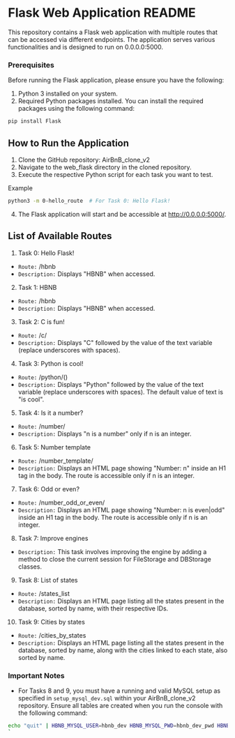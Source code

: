 # Flask Web Application README

This repository contains a Flask web application with multiple routes that can be accessed via different endpoints. The application serves various functionalities and is designed to run on 0.0.0.0:5000.

### Prerequisites

Before running the Flask application, please ensure you have the following:
1. Python 3 installed on your system.
2. Required Python packages installed. You can install the required packages using the following command:

```bash
pip install Flask
```
## How to Run the Application

1. Clone the GitHub repository: AirBnB_clone_v2
2. Navigate to the web_flask directory in the cloned repository.
3. Execute the respective Python script for each task you want to test.

Example
```bash
python3 -m 0-hello_route  # For Task 0: Hello Flask!
```
4. The Flask application will start and be accessible at http://0.0.0.0:5000/.

## List of Available Routes

1. Task 0: Hello Flask!

* `Route:` /hbnb
* `Description:` Displays "HBNB" when accessed.

2. Task 1: HBNB

* `Route:` /hbnb
* `Description:` Displays "HBNB" when accessed.

3. Task 2: C is fun!

* `Route:` /c/<text>
* `Description:` Displays "C" followed by the value of the text variable (replace underscores with spaces).

4. Task 3: Python is cool!

* `Route:` /python/(<text>)
* `Description:` Displays "Python" followed by the value of the text variable (replace underscores with spaces). The default value of text is "is cool".

5. Task 4: Is it a number?

* `Route:` /number/<n>
* `Description:` Displays "n is a number" only if n is an integer.

6. Task 5: Number template

* `Route:` /number_template/<n>
* `Description:` Displays an HTML page showing "Number: n" inside an H1 tag in the body. The route is accessible only if n is an integer.

7. Task 6: Odd or even?

* `Route:` /number_odd_or_even/<n>
* `Description:` Displays an HTML page showing "Number: n is even|odd" inside an H1 tag in the body. The route is accessible only if n is an integer.

8. Task 7: Improve engines

* `Description:` This task involves improving the engine by adding a method to close the current session for FileStorage and DBStorage classes.

9. Task 8: List of states

* `Route:` /states_list
* `Description:` Displays an HTML page listing all the states present in the database, sorted by name, with their respective IDs.

10. Task 9: Cities by states

* `Route:` /cities_by_states
* `Description:` Displays an HTML page listing all the states present in the database, sorted by name, along with the cities linked to each state, also sorted by name.

### Important Notes

* For Tasks 8 and 9, you must have a running and valid MySQL setup as specified in `setup_mysql_dev.sql` within your AirBnB_clone_v2 repository. Ensure all tables are created when you run the console with the following command:

```bash
echo "quit" | HBNB_MYSQL_USER=hbnb_dev HBNB_MYSQL_PWD=hbnb_dev_pwd HBNB_MYSQL_HOST=localhost HBNB_MYSQL_DB=hbnb_dev_db HBNB_TYPE_STORAGE=db ./console.py
`
